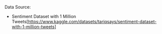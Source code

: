 Data Source:

- Sentiment Dataset with 1 Million Tweets[https://www.kaggle.com/datasets/tariqsays/sentiment-dataset-with-1-million-tweets]